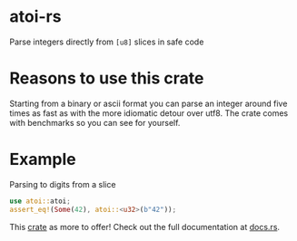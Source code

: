 # atoi-rs
Parse integers directly from `[u8]` slices in safe code

# Reasons to use this crate
Starting from a binary or ascii format you can parse an integer around five times as fast as with
the more idiomatic detour over utf8. The crate comes with benchmarks so you can see for yourself.

# Example

Parsing to digits from a slice
```rust
use atoi::atoi;
assert_eq!(Some(42), atoi::<u32>(b"42"));
```

This [crate](https://www.crates.io/crates/atoi) as more to offer! Check out the full documentation
at [docs.rs](http://https://docs.rs/atoi).